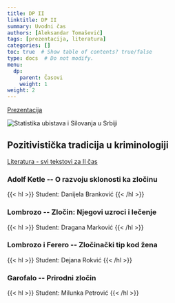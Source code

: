 ```yaml
---
title: DP II
linktitle: DP II
summary: Uvodni čas
authors: [Aleksandar Tomašević]
tags: [prezentacija, literatura]
categories: []
toc: true  # Show table of contents? true/false
type: docs  # Do not modify.
menu:
  dp:
    parent: Časovi
    weight: 1
weight: 2
---
```


[Prezentacija](/files/dp-02.pdf)

![Statistika ubistava i Silovanja u Srbiji](/img/dp02.png)


## Pozitivistička tradicija u kriminologiji

[Literatura - svi tekstovi za II čas](/files/dp-l-02.pdf)

### Adolf Ketle -- O razvoju sklonosti ka zločinu

{{< hl >}} Student: Danijela Branković {{< /hl >}}

### Lombrozo -- Zločin: Njegovi uzroci i lečenje

{{< hl >}} Student: Dragana Marković {{< /hl >}}

### Lombrozo i Ferero -- Zločinački tip kod žena

{{< hl >}} Student: Dejana Rokvić {{< /hl >}}

### Garofalo -- Prirodni zločin

{{< hl >}} Student: Milunka Petrović {{< /hl >}}



